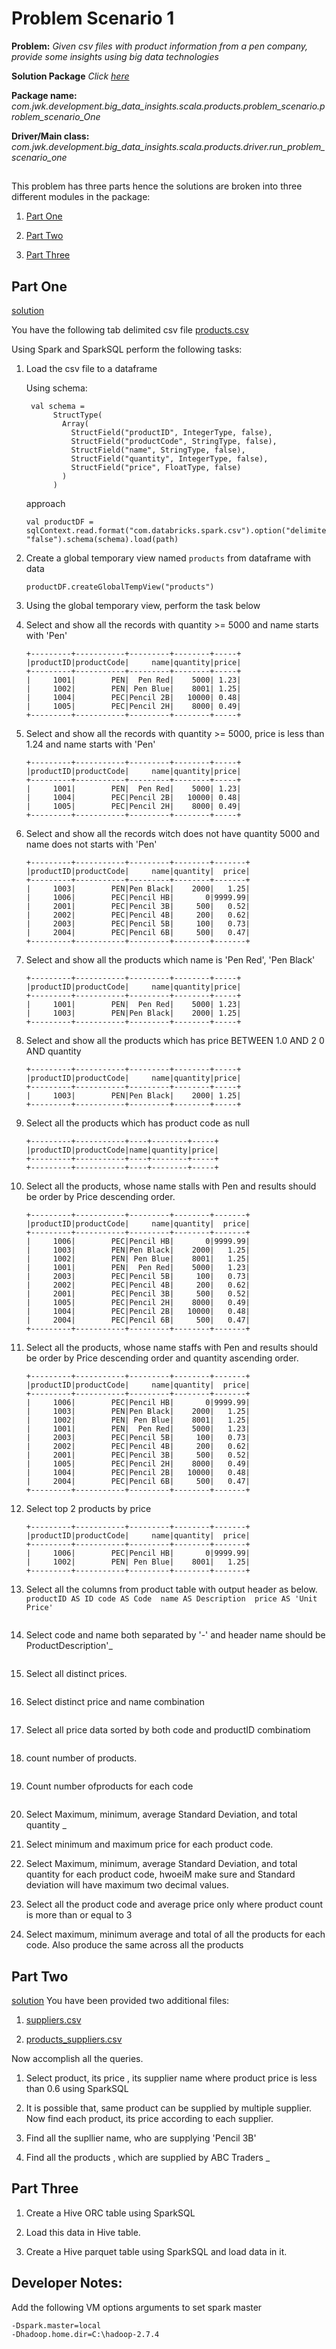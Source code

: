 # Problem Scenario 1

__Problem:__ *Given csv files with product information from a pen company, provide some insights using big data technologies*
   
__Solution Package__ *Click [here]()*

__Package name:__ *com.jwk.development.big_data_insights.scala.products.problem_scenario.problem_scenario_One*
    
__Driver/Main class:__ *com.jwk.development.big_data_insights.scala.products.driver.run_problem_scenario_one*


##
This problem has three parts hence the solutions are broken into three different modules in the package:
1. [Part One](#part1)
   
2. [Part Two](#part2)
   
3. [Part Three](#part3)

## Part One <a name="part1"></a>   
 [solution](https://github.com/jwkimani/big-data-insights-scala/blob/master/src/main/scala/com/jwk/development/big_data_insights/scala/products/problem_scenario_One.scala)

You have the following tab delimited csv file [products.csv](https://github.com/jwkimani/big-data-insights-scala/blob/master/insight_data/products.csv)

Using Spark and SparkSQL perform the following tasks: 
1. Load the csv file to a dataframe 
    
    Using schema: 
    ```
     val schema =
          StructType(
            Array(
              StructField("productID", IntegerType, false),
              StructField("productCode", StringType, false),
              StructField("name", StringType, false),
              StructField("quantity", IntegerType, false),
              StructField("price", FloatType, false)
            )
          )
    ```
    approach
    ```
    val productDF = sqlContext.read.format("com.databricks.spark.csv").option("delimiter","\t").option("header","true").option("inferSchema", "false").schema(schema).load(path)
    ```

2. Create a global temporary view named `products` from dataframe with data

    `productDF.createGlobalTempView("products")`

3. Using the global temporary view, perform the task below

4. Select and show all the records with quantity >= 5000 and name starts with 'Pen' 
    ``` 
    +---------+-----------+---------+--------+-----+
    |productID|productCode|     name|quantity|price|
    +---------+-----------+---------+--------+-----+
    |     1001|        PEN|  Pen Red|    5000| 1.23|
    |     1002|        PEN| Pen Blue|    8001| 1.25|
    |     1004|        PEC|Pencil 2B|   10000| 0.48|
    |     1005|        PEC|Pencil 2H|    8000| 0.49|
    +---------+-----------+---------+--------+-----+
    ```

5. Select and show all the records with quantity >= 5000, price is less than 1.24 and name starts with 'Pen' 
    ``` 
    +---------+-----------+---------+--------+-----+
    |productID|productCode|     name|quantity|price|
    +---------+-----------+---------+--------+-----+
    |     1001|        PEN|  Pen Red|    5000| 1.23|
    |     1004|        PEC|Pencil 2B|   10000| 0.48|
    |     1005|        PEC|Pencil 2H|    8000| 0.49|
    +---------+-----------+---------+--------+-----+
    ```

6. Select and show all the records witch does not have quantity 5000 and name does not starts with 'Pen' 
    ``` 
    +---------+-----------+---------+--------+-------+
    |productID|productCode|     name|quantity|  price|
    +---------+-----------+---------+--------+-------+
    |     1003|        PEN|Pen Black|    2000|   1.25|
    |     1006|        PEC|Pencil HB|       0|9999.99|
    |     2001|        PEC|Pencil 3B|     500|   0.52|
    |     2002|        PEC|Pencil 4B|     200|   0.62|
    |     2003|        PEC|Pencil 5B|     100|   0.73|
    |     2004|        PEC|Pencil 6B|     500|   0.47|
    +---------+-----------+---------+--------+-------+
    ```

7. Select and show all the products which name is 'Pen Red', 'Pen Black' 
    ``` 
    +---------+-----------+---------+--------+-----+
    |productID|productCode|     name|quantity|price|
    +---------+-----------+---------+--------+-----+
    |     1001|        PEN|  Pen Red|    5000| 1.23|
    |     1003|        PEN|Pen Black|    2000| 1.25|
    +---------+-----------+---------+--------+-----+
    ```
8. Select and show all the products which has price BETWEEN 1.0 AND 2 0 AND quantity 
    ``` 
    +---------+-----------+---------+--------+-----+
    |productID|productCode|     name|quantity|price|
    +---------+-----------+---------+--------+-----+
    |     1003|        PEN|Pen Black|    2000| 1.25|
    +---------+-----------+---------+--------+-----+
    ```
    <!--question 88-->
9. Select all the products which has product code as null 

    ``` 
    +---------+-----------+----+--------+-----+
    |productID|productCode|name|quantity|price|
    +---------+-----------+----+--------+-----+
    +---------+-----------+----+--------+-----+
    ```

10. Select all the products, whose name stalls with Pen and results should be order by Price descending order. 

    ``` 
    +---------+-----------+---------+--------+-------+
    |productID|productCode|     name|quantity|  price|
    +---------+-----------+---------+--------+-------+
    |     1006|        PEC|Pencil HB|       0|9999.99|
    |     1003|        PEN|Pen Black|    2000|   1.25|
    |     1002|        PEN| Pen Blue|    8001|   1.25|
    |     1001|        PEN|  Pen Red|    5000|   1.23|
    |     2003|        PEC|Pencil 5B|     100|   0.73|
    |     2002|        PEC|Pencil 4B|     200|   0.62|
    |     2001|        PEC|Pencil 3B|     500|   0.52|
    |     1005|        PEC|Pencil 2H|    8000|   0.49|
    |     1004|        PEC|Pencil 2B|   10000|   0.48|
    |     2004|        PEC|Pencil 6B|     500|   0.47|
    +---------+-----------+---------+--------+-------+
    ```

11. Select all the products, whose name staffs with Pen and results should be order by Price descending order and quantity ascending order. 

    ``` 
    +---------+-----------+---------+--------+-------+
    |productID|productCode|     name|quantity|  price|
    +---------+-----------+---------+--------+-------+
    |     1006|        PEC|Pencil HB|       0|9999.99|
    |     1003|        PEN|Pen Black|    2000|   1.25|
    |     1002|        PEN| Pen Blue|    8001|   1.25|
    |     1001|        PEN|  Pen Red|    5000|   1.23|
    |     2003|        PEC|Pencil 5B|     100|   0.73|
    |     2002|        PEC|Pencil 4B|     200|   0.62|
    |     2001|        PEC|Pencil 3B|     500|   0.52|
    |     1005|        PEC|Pencil 2H|    8000|   0.49|
    |     1004|        PEC|Pencil 2B|   10000|   0.48|
    |     2004|        PEC|Pencil 6B|     500|   0.47|
    +---------+-----------+---------+--------+-------+
    ```

12. Select top 2 products by price 

    ``` 
    +---------+-----------+---------+--------+-------+
    |productID|productCode|     name|quantity|  price|
    +---------+-----------+---------+--------+-------+
    |     1006|        PEC|Pencil HB|       0|9999.99|
    |     1002|        PEN| Pen Blue|    8001|   1.25|
    +---------+-----------+---------+--------+-------+
    ```

    <!--question 21-->
13. Select all the columns from product table with output header as below.
    `
    productID AS ID
    code AS Code 
    name AS Description 
    price AS 'Unit Price'
    `
    ``` 
    
    ```

14. Select code and name both separated by '-' and header name should be ProductDescription'_ 

    ``` 
    ```

15. Select all distinct prices. 

    ``` 
    ```

16. Select distinct price and name combination 

    ``` 
    ```

17. Select all price data sorted by both code and productID combinatiom 

    ``` 
    ```

18. count number of products. 

    ``` 
    ```

19. Count number ofproducts for each code 

    ``` 
    ```

    <!--question 14-->
20. Select Maximum, minimum, average Standard Deviation, and total quantity _ 

21. Select minimum and maximum price for each product code. 

22. Select Maximum, minimum, average Standard Deviation, and total quantity for each product code, hwoeiM make sure and Standard deviation will have maximum two decimal values. 

23. Select all the product code and average price only where product count is more than or equal to 3 

24. Select maximum, minimum average and total of all the products for each code. Also produce the same across all the products 


## Part Two <a name="part2"></a>
[solution]()
You have been provided two additional files:

1. [suppliers.csv](https://github.com/jwkimani/big-data-insights-scala/blob/master/insight_data/supplier.csv)

2. [products_suppliers.csv](https://github.com/jwkimani/big-data-insights-scala/blob/master/insight_data/products_suppliers.csv)


Now accomplish all the queries. 
    <!--q70-->
1. Select product, its price , its supplier name where product price is less than 0.6 using SparkSQL 

    <!--q37-->
2. It is possible that, same product can be supplied by multiple supplier. Now find each product, its price according to 
each supplier. 

3. Find all the supllier name, who are supplying 'Pencil 3B' 

4. Find all the products , which are supplied by ABC Traders _ 


## Part Three <a name="part3"></a>
1. Create a Hive ORC table using SparkSQL

2. Load this data in Hive table.

3. Create a Hive parquet table using SparkSQL and load data in it.


## Developer Notes:
Add the following VM options arguments to set spark master 
```
-Dspark.master=local
-Dhadoop.home.dir=C:\hadoop-2.7.4
```
